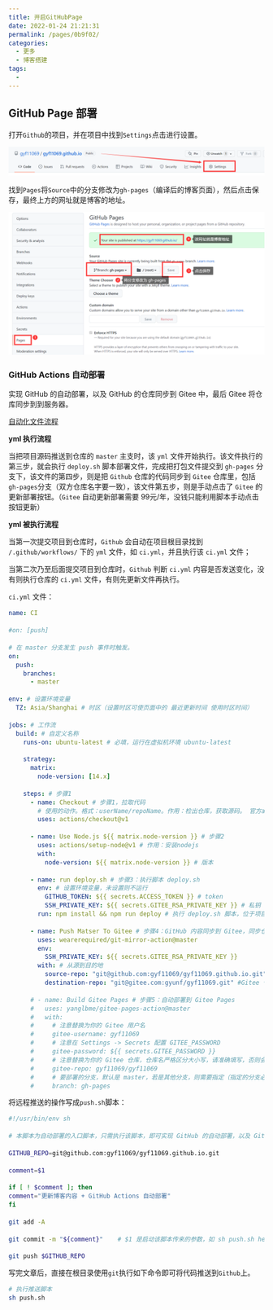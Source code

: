```yaml
---
title: 开启GitHubPage
date: 2022-01-24 21:21:31
permalink: /pages/0b9f02/
categories:
  - 更多
  - 博客搭建
tags:
  - 
---
```


## GitHub Page 部署

打开`Github`的项目，并在项目中找到`Settings`点击进行设置。

![image-20220124212416568](../../.vuepress/public/images/image-20220124212416568.png)

找到`Pages`将`Source`中的分支修改为`gh-pages`（编译后的博客页面），然后点击保存，最终上方的网址就是博客的地址。

<img src="../../.vuepress/public/images/image-20220124212922054.png" alt="image-20220124212922054" />

### GitHub Actions 自动部署

实现 GitHub 的自动部署，以及 GitHub 的仓库同步到 Gitee 中，最后 Gitee 将仓库同步到到服务器。

[自动化文件流程](https://notes.youngkbt.cn/about/website/deploy/#%E8%87%AA%E5%8A%A8%E5%8C%96%E6%96%87%E4%BB%B6%E6%B5%81%E7%A8%8B)

**yml 执行流程**

当把项目源码推送到仓库的 `master` 主支时，该 `yml` 文件开始执行。该文件执行的第三步，就会执行 `deploy.sh` 脚本部署文件，完成把打包文件提交到 `gh-pages` 分支下，该文件的第四步，则是把 `Github` 仓库的代码同步到 `Gitee` 仓库里，包括 `gh-pages`分支（双方仓库名字要一致），该文件第五步，则是手动点击了 `Gitee` 的更新部署按钮。（`Gitee` 自动更新部署需要 99元/年，没钱只能利用脚本手动点击按钮更新）

**yml 被执行流程**

当第一次提交项目到仓库时，`Github` 会自动在项目根目录找到 `/.github/workflows/` 下的 `yml` 文件，如 `ci.yml`，并且执行该 `ci.yml` 文件；

当第二次乃至后面提交项目到仓库时，`Github` 判断 `ci.yml` 内容是否发送变化，没有则执行仓库的 `ci.yml` 文件，有则先更新文件再执行。

`ci.yml` 文件：

```yaml
name: CI

#on: [push]

# 在 master 分支发生 push 事件时触发。
on:
  push:
    branches:
      - master

env: # 设置环境变量
  TZ: Asia/Shanghai # 时区（设置时区可使页面中的 最近更新时间 使用时区时间）

jobs: # 工作流
  build: # 自定义名称
    runs-on: ubuntu-latest # 必填，运行在虚拟机环境 ubuntu-latest

    strategy:
      matrix:
        node-version: [14.x]

    steps: # 步骤1
      - name: Checkout # 步骤1，拉取代码
        # 使用的动作。格式：userName/repoName。作用：检出仓库，获取源码。 官方actions库：https://github.com/actions
        uses: actions/checkout@v1

      - name: Use Node.js ${{ matrix.node-version }} # 步骤2
        uses: actions/setup-node@v1 # 作用：安装nodejs
        with:
          node-version: ${{ matrix.node-version }} # 版本

      - name: run deploy.sh # 步骤3：执行脚本 deploy.sh
        env: # 设置环境变量，未设置则不运行
          GITHUB_TOKEN: ${{ secrets.ACCESS_TOKEN }} # token
          SSH_PRIVATE_KEY: ${{ secrets.GITEE_RSA_PRIVATE_KEY }} # 私钥
        run: npm install && npm run deploy # 执行 deploy.sh 脚本，位于项目根目录

      - name: Push Matser To Gitee # 步骤4：GitHub 内容同步到 Gitee，同步仓库是 master
        uses: wearerequired/git-mirror-action@master
        env:
          SSH_PRIVATE_KEY: ${{ secrets.GITEE_RSA_PRIVATE_KEY }}
        with: # 从源到目的地
          source-repo: "git@github.com:gyf11069/gyf11069.github.io.git" #Github 仓库地址
          destination-repo: "git@gitee.com:gyunf/gyf11069.git" #Gitee 仓库地址

      # - name: Build Gitee Pages # 步骤5：自动部署到 Gitee Pages
      #   uses: yanglbme/gitee-pages-action@master
      #   with:
      #     # 注意替换为你的 Gitee 用户名
      #     gitee-username: gyf11069
      #     # 注意在 Settings -> Secrets 配置 GITEE_PASSWORD
      #     gitee-password: ${{ secrets.GITEE_PASSWORD }}
      #     # 注意替换为你的 Gitee 仓库，仓库名严格区分大小写，请准确填写，否则会出错.一般地址和仓库名一致，如果地址改了，仓库名不改，要以地址为准（地址仅需后缀，即 https://gitee.com/<username>/xxx 的 xxx 即可）
      #     gitee-repo: gyf11069/gyf11069
      #     # 要部署的分支，默认是 master，若是其他分支，则需要指定（指定的分支必须存在）
      #     branch: gh-pages

```

将远程推送的操作写成`push.sh`脚本：

```sh
#!/usr/bin/env sh

# 本脚本为自动部署的入口脚本，只需执行该脚本，即可实现 GitHub 的自动部署，以及 GitHub 的仓库同步到 Gitee 中，最后 Gitee 将仓库同步到到服务器

GITHUB_REPO=git@github.com:gyf11069/gyf11069.github.io.git

comment=$1

if [ ! $comment ]; then
comment="更新博客内容 + GitHub Actions 自动部署"
fi

git add -A

git commit -m "${comment}"    # $1 是启动该脚本传来的参数，如 sh push.sh hello，其中 hello 就会插入到 $1 处，如果想两个参数，则加 $2

git push $GITHUB_REPO   
```

写完文章后，直接在根目录使用`git`执行如下命令即可将代码推送到`Github`上。

```sh
# 执行推送脚本
sh push.sh
```

